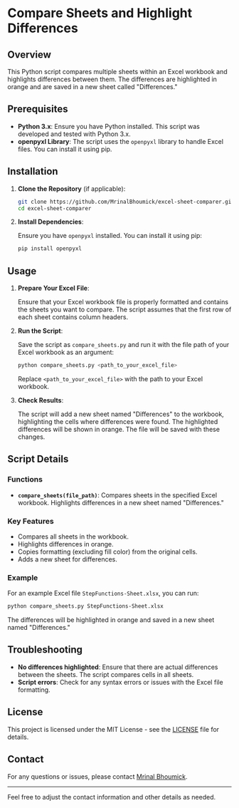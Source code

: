 

# Compare Sheets and Highlight Differences

## Overview

This Python script compares multiple sheets within an Excel workbook and highlights differences between them. The differences are highlighted in orange and are saved in a new sheet called "Differences."

## Prerequisites

- **Python 3.x**: Ensure you have Python installed. This script was developed and tested with Python 3.x.
- **openpyxl Library**: The script uses the `openpyxl` library to handle Excel files. You can install it using pip.

## Installation

1. **Clone the Repository** (if applicable):

    ```bash
    git clone https://github.com/MrinalBhoumick/excel-sheet-comparer.git
    cd excel-sheet-comparer
    ```

2. **Install Dependencies**:

    Ensure you have `openpyxl` installed. You can install it using pip:

    ```bash
    pip install openpyxl
    ```

## Usage

1. **Prepare Your Excel File**:

    Ensure that your Excel workbook file is properly formatted and contains the sheets you want to compare. The script assumes that the first row of each sheet contains column headers.

2. **Run the Script**:

    Save the script as `compare_sheets.py` and run it with the file path of your Excel workbook as an argument:

    ```bash
    python compare_sheets.py <path_to_your_excel_file>
    ```

    Replace `<path_to_your_excel_file>` with the path to your Excel workbook.

3. **Check Results**:

    The script will add a new sheet named "Differences" to the workbook, highlighting the cells where differences were found. The highlighted differences will be shown in orange. The file will be saved with these changes.

## Script Details

### Functions

- **`compare_sheets(file_path)`**: Compares sheets in the specified Excel workbook. Highlights differences in a new sheet named "Differences."

### Key Features

- Compares all sheets in the workbook.
- Highlights differences in orange.
- Copies formatting (excluding fill color) from the original cells.
- Adds a new sheet for differences.

### Example

For an example Excel file `StepFunctions-Sheet.xlsx`, you can run:

```bash
python compare_sheets.py StepFunctions-Sheet.xlsx
```

The differences will be highlighted in orange and saved in a new sheet named "Differences."

## Troubleshooting

- **No differences highlighted**: Ensure that there are actual differences between the sheets. The script compares cells in all sheets.
- **Script errors**: Check for any syntax errors or issues with the Excel file formatting.

## License

This project is licensed under the MIT License - see the [LICENSE](LICENSE) file for details.

## Contact

For any questions or issues, please contact [Mrinal Bhoumick](mrinalbhoumick0610@gmail.com).

---

Feel free to adjust the contact information and other details as needed.
